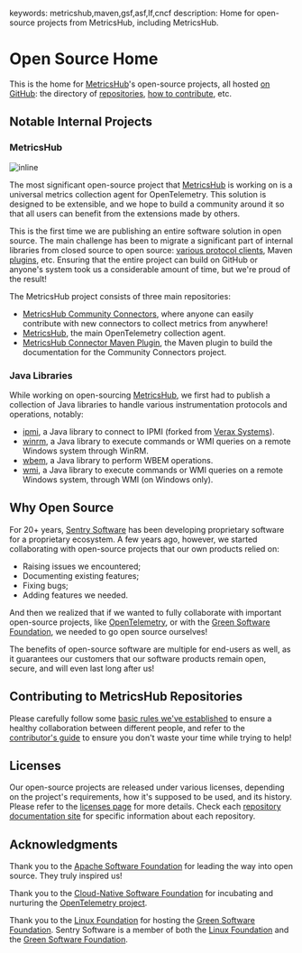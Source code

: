keywords: metricshub,maven,gsf,asf,lf,cncf
description: Home for open-source projects from MetricsHub, including MetricsHub.
<!--
  ╱╲╱╲╱╲╱╲╱╲╱╲╱╲╱╲╱╲╱╲╱╲╱╲╱╲╱╲╱╲╱╲╱╲╱╲╱╲╱╲
  Open MetricsHub Web Site
  ჻჻჻჻჻჻
  Copyright 2025 MetricsHub
  ჻჻჻჻჻჻
  Permission is hereby granted, free of charge, to any person obtaining a copy
  of this software and associated documentation files (the "Software"), to deal
  in the Software without restriction, including without limitation the rights
  to use, copy, modify, merge, publish, distribute, sublicense, and/or sell
  copies of the Software, and to permit persons to whom the Software is
  furnished to do so, subject to the following conditions:

  The above copyright notice and this permission notice shall be included in
  all copies or substantial portions of the Software.

  THE SOFTWARE IS PROVIDED "AS IS", WITHOUT WARRANTY OF ANY KIND, EXPRESS OR
  IMPLIED, INCLUDING BUT NOT LIMITED TO THE WARRANTIES OF MERCHANTABILITY,
  FITNESS FOR A PARTICULAR PURPOSE AND NONINFRINGEMENT. IN NO EVENT SHALL THE
  AUTHORS OR COPYRIGHT HOLDERS BE LIABLE FOR ANY CLAIM, DAMAGES OR OTHER
  LIABILITY, WHETHER IN AN ACTION OF CONTRACT, TORT OR OTHERWISE, ARISING FROM,
  OUT OF OR IN CONNECTION WITH THE SOFTWARE OR THE USE OR OTHER DEALINGS IN
  THE SOFTWARE.
  ╲╱╲╱╲╱╲╱╲╱╲╱╲╱╲╱╲╱╲╱╲╱╲╱╲╱╲╱╲╱╲╱╲╱╲╱╲╱╲╱
  -->
# Open Source Home

This is the home for [MetricsHub](https://metricshub.com)'s open-source projects, all hosted [on GitHub](https://github.com/metricshub): the directory of [repositories](repos.html), [how to contribute](contributing.html), etc.

<!-- MACRO{toc|fromDepth=1|toDepth=2|id=toc} -->

## Notable Internal Projects

### MetricsHub

![inline](images/metricshub-logo-only.png)

The most significant open-source project that [MetricsHub](https://metricshub.com) is working on is a universal metrics collection agent for OpenTelemetry. This solution is designed to be extensible, and we hope to build a community around it so that all users can benefit from the extensions made by others.

This is the first time we are publishing an entire software solution in open source. The main challenge has been to migrate a significant part of internal libraries from closed source to open source: [various protocol clients](#java-libraries), Maven [plugins](#sentry-maven-skin), etc. Ensuring that the entire project can build on GitHub or anyone's system took us a considerable amount of time, but we're proud of the result!

The MetricsHub project consists of three main repositories:

* [MetricsHub Community Connectors](https://github.com/metricshub/metricshub-community-connectors), where anyone can easily contribute with new connectors to collect metrics from anywhere!
* [MetricsHub](https://github.com/metricshub/metricshub), the main OpenTelemetry collection agent.
* [MetricsHub Connector Maven Plugin](https://github.com/metricshub/metricshub-connector-maven-plugin), the Maven plugin to build the documentation for the Community Connectors project.

### Java Libraries

While working on open-sourcing [MetricsHub](https://metricshub.com), we first had to publish a collection of Java libraries to handle various instrumentation protocols and operations, notably:

* [ipmi](https://github.com/sentrysoftware/ipmi), a Java library to connect to IPMI (forked from [Verax Systems](https://veraxsystems.com/ipmi-library-for-java/)).
* [winrm](https://github.com/sentrysoftware/winrm), a Java library to execute commands or WMI queries on a remote Windows system through WinRM.
* [wbem](https://github.com/sentrysoftware/wbem), a Java library to perform WBEM operations.
* [wmi](https://github.com/sentrysoftware/wmi), a Java library to execute commands or WMI queries on a remote Windows system, through WMI (on Windows only).

## Why Open Source

For 20+ years, [Sentry Software](https://sentrysoftware.com) has been developing proprietary software for a proprietary ecosystem. A few years ago, however, we started collaborating with open-source projects that our own products relied on:

* Raising issues we encountered;
* Documenting existing features;
* Fixing bugs;
* Adding features we needed.

And then we realized that if we wanted to fully collaborate with important open-source projects, like [OpenTelemetry](https://opentelemetry.io/), or with the [Green Software Foundation](https://greensoftware.foundation/), we needed to go open source ourselves!

The benefits of open-source software are multiple for end-users as well, as it guarantees our customers that our software products remain open, secure, and will even last long after us!

## Contributing to MetricsHub Repositories

Please carefully follow some [basic rules we've established](code-of-conduct.html) to ensure a healthy collaboration between different people, and refer to the [contributor's guide](contributing.html) to ensure you don't waste your time while trying to help!

## Licenses

Our open-source projects are released under various licenses, depending on the project's requirements, how it's supposed to be used, and its history. Please refer to the [licenses page](licenses.html) for more details. Check each [repository documentation site](repos.html) for specific information about each repository.

## Acknowledgments

Thank you to the [Apache Software Foundation](https://apache.org/) for leading the way into open source. They truly inspired us!

Thank you to the [Cloud-Native Software Foundation](https://www.cncf.io/) for incubating and nurturing the [OpenTelemetry project](https://www.cncf.io/projects/opentelemetry/).

Thank you to the [Linux Foundation](https://www.linuxfoundation.org/) for hosting the [Green Software Foundation](https://greensoftware.foundation/). Sentry Software is a member of both the [Linux Foundation](https://www.linuxfoundation.org/about/members) and the [Green Software Foundation](https://greensoftware.foundation/team).
